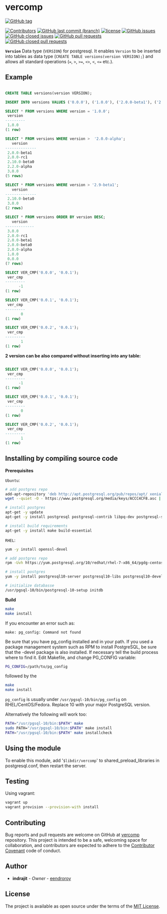 # vercomp

[![GitHub tag](https://img.shields.io/github/tag/eendroroy/vercomp.svg)](https://github.com/eendroroy/vercomp/tags)

[![Contributors](https://img.shields.io/github/contributors/eendroroy/vercomp.svg)](https://github.com/eendroroy/vercomp/graphs/contributors)
[![GitHub last commit (branch)](https://img.shields.io/github/last-commit/eendroroy/vercomp/master.svg)](https://github.com/eendroroy/vercomp)
[![license](https://img.shields.io/github/license/eendroroy/vercomp.svg)](https://github.com/eendroroy/vercomp/blob/master/LICENSE)
[![GitHub issues](https://img.shields.io/github/issues/eendroroy/vercomp.svg)](https://github.com/eendroroy/vercomp/issues)
[![GitHub closed issues](https://img.shields.io/github/issues-closed/eendroroy/vercomp.svg)](https://github.com/eendroroy/vercomp/issues?q=is%3Aissue+is%3Aclosed)
[![GitHub pull requests](https://img.shields.io/github/issues-pr/eendroroy/vercomp.svg)](https://github.com/eendroroy/vercomp/pulls)
[![GitHub closed pull requests](https://img.shields.io/github/issues-pr-closed/eendroroy/vercomp.svg)](https://github.com/eendroroy/vercomp/pulls?q=is%3Apr+is%3Aclosed)

**`Version`** Data type (`VERSION`) for postgresql. It enables `Version` to be inserted into tables as data type (`CREATE TABLE versions(version VERSION);`) and allows all standard operations (`=`, `>`, `>=`, `<>`, `<`, `<=` etc.).

## Example

```sql

CREATE TABLE versions(version VERSION);

INSERT INTO versions VALUES ('0.0.0'), ('1.0.0'), ('2.0.0-beta1'), ('2.0.0-rc1'),('2.10.0-beta0'), ('2.2.0-alpha'),  ('3.0.0');

SELECT * FROM versions WHERE version = '1.0.0';
 version 
---------
 1.0.0
(1 row)

SELECT * FROM versions WHERE version >  '2.0.0-alpha';
   version    
--------------
 2.0.0-beta1
 2.0.0-rc1
 2.10.0-beta0
 2.2.0-alpha
 3.0.0
(5 rows)

SELECT * FROM versions WHERE version > '2.9-beta1';
   version    
--------------
 2.10.0-beta0
 3.0.0
(2 rows)

SELECT * FROM versions ORDER BY version DESC;
   version   
-------------
 3.0.0
 2.0.0-rc1
 2.0.0-beta1
 2.0.0-beta0
 2.0.0-alpha
 1.0.0
 0.0.0
(7 rows)

SELECT VER_CMP('0.0.0', '0.0.1');
 ver_cmp 
---------
      -1
(1 row)

SELECT VER_CMP('0.0.1', '0.0.1');
 ver_cmp 
---------
       0
(1 row)

SELECT VER_CMP('0.0.2', '0.0.1');
 ver_cmp 
---------
       1
(1 row)

```

**2 version can be also compared without inserting into any table:**

```sql

SELECT VER_CMP('0.0.0', '0.0.1');
 ver_cmp 
---------
      -1
(1 row)

SELECT VER_CMP('0.0.1', '0.0.1');
 ver_cmp 
---------
       0
(1 row)

SELECT VER_CMP('0.0.2', '0.0.1');
 ver_cmp 
---------
       1
(1 row)

```

## Installing by compiling source code

**Prerequisites**

`Ubuntu`:

```bash
# add postgres repo
add-apt-repository 'deb http://apt.postgresql.org/pub/repos/apt/ xenial-pgdg main'
wget --quiet -O - https://www.postgresql.org/media/keys/ACCC4CF8.asc | sudo apt-key add -

# install postgres
apt-get -y update
apt-get -y install postgresql postgresql-contrib libpq-dev postgresql-server-dev-all

# install build requirements
apt-get -y install make build-essential
```

`RHEL`:

```bash
yum -y install openssl-devel

# add postgres repo
rpm -Uvh https://yum.postgresql.org/10/redhat/rhel-7-x86_64/pgdg-centos10-10-2.noarch.rpm

# install postgres
yum -y install postgresql10-server postgresql10-libs postgresql10-devel postgresql10-contrib

# initialize databasse
/usr/pgsql-10/bin/postgresql-10-setup initdb
```

**Build**

```bash
make
make install
```

If you encounter an error such as:

```
make: pg_config: Command not found
```

Be sure that you have pg_config installed and in your path. If you used 
a package management system such as RPM to install PostgreSQL, be sure 
that the -devel package is also installed. If necessary tell the build 
process where to find it. Edit Makefile, and change PG_CONFIG variable:

```bash
PG_CONFIG=/path/to/pg_config
```

followed by the

```bash
make
make install
```

`pg_config` is usually under `/usr/pgsql-10/bin/pg_config` on 
RHEL/CentOS/Fedora. Replace 10 with your major PostgreSQL version.

Alternatively the following will work too:

```bash
PATH="/usr/pgsql-10/bin:$PATH" make
sudo PATH="/usr/pgsql-10/bin:$PATH" make install
PATH="/usr/pgsql-10/bin:$PATH" make installcheck
```

## Using the module

To enable this module, add '`$libdir/vercomp`' to 
shared_preload_libraries in postgresql.conf, then restart the server.

## Testing

Using vagrant:

```bash
vagrant up
vagrant provision --provision-with install
```

## Contributing

Bug reports and pull requests are welcome on GitHub at [vercomp](https://github.com/eendroroy/vercomp) repository.
This project is intended to be a safe, welcoming space for collaboration, and contributors are expected to adhere to the [Contributor Covenant](http://contributor-covenant.org) code of conduct.

## Author

* **indrajit** - *Owner* - [eendroroy](https://github.com/eendroroy)

## License

The project is available as open source under the terms of the [MIT License](http://opensource.org/licenses/MIT).
